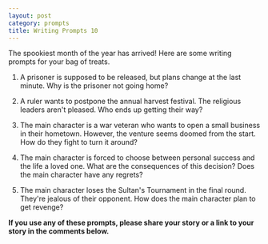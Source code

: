 ```yaml
---
layout: post
category: prompts
title: Writing Prompts 10
---
```


The spookiest month of the year has arrived! Here are some writing prompts for your bag of treats.

<!--excerpt-->

1. A prisoner is supposed to be released, but plans change at the last minute. Why is the prisoner not going home?

2. A ruler wants to postpone the annual harvest festival. The religious leaders aren't pleased. Who ends up getting their way?

3. The main character is a war veteran who wants to open a small business in their hometown. However, the venture seems doomed from the start. How do they fight to turn it around?

4. The main character is forced to choose between personal success and the life a loved one. What are the consequences of this decision? Does the main character have any regrets?

5. The main character loses the Sultan's Tournament in the final round. They're jealous of their opponent. How does the main character plan to get revenge?

**If you use any of these prompts, please share your story or a link to your story in the comments below.**
